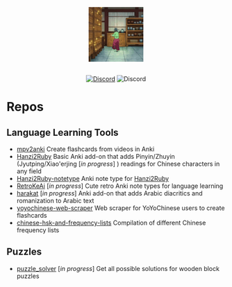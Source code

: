 <div align="center">

<img src="assets/maomao-cursed-dancing-celebrate.gif" width="25%" align="center" />
<br><br>

[![Discord](https://img.shields.io/badge/Web-alyssabedard.com-c2bded?style=for-the-badge&labelColor=grey)](https://alyssabedard.com)
![Discord](https://img.shields.io/badge/Discord-aly888-5865F2?style=for-the-badge&labelColor=grey&logo=discord&logoColor=white)

</div>


# Repos
## Language Learning Tools
- [mpv2anki](https://github.com/alyssabedard/mpv2anki) Create flashcards from videos in Anki
- [Hanzi2Ruby](https://github.com/alyssabedard/Hanzi2Ruby) Basic Anki add-on that adds Pinyin/Zhuyin (Jyutping/Xiao'erjing [_in progress_] ) readings for Chinese characters in any field
- [Hanzi2Ruby-notetype](https://github.com/alyssabedard/Hanzi2Ruby-notetype) Anki note type for [Hanzi2Ruby](https://github.com/alyssabedard/Hanzi2Ruby)
- [RetroKeAi](https://github.com/alyssabedard/RetroKeAi) [_in progress_] Cute retro Anki note types for language learning
- [harakat](https://github.com/alyssabedard/harakat) [_in progress_] Anki add-on that adds Arabic diacritics and romanization to Arabic text
- [yoyochinese-web-scraper](https://github.com/alyssabedard/yoyochinese-web-scraper)  Web scraper for YoYoChinese users to create flashcards
- [chinese-hsk-and-frequency-lists](https://github.com/alyssabedard/chinese-hsk-and-frequency-lists) Compilation of different Chinese frequency lists

## Puzzles
- [puzzle_solver](https://github.com/alyssabedard/puzzle_solver) [_in progress_] Get all possible solutions for wooden block puzzles 



